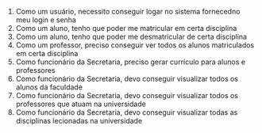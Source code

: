 1. Como um usuário, necessito conseguir logar no sistema fornecedno meu login e senha
2. Como um aluno, tenho que poder me matricular em certa disciplina
3. Como um aluno, tenho que poder me desmatricular de certa disciplina
4. Como um professor, preciso conseguir ver todos os alunos matriculados em certa disciplina
5. Como funcionário da Secretaria, preciso gerar currículo para alunos e professores
6. Como funcionário da Secretaria, devo conseguir visualizar todos os alunos da faculdade
7. Como funcionário da Secretaria, devo conseguir visualizar todos os professores que atuam na universidade
8. Como funcionário da Secretaria, devo conseguir visualizar todas as disciplinas lecionadas na universidade
